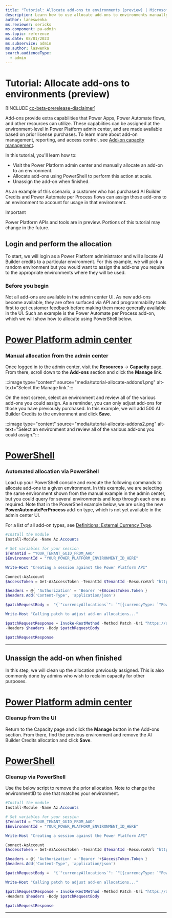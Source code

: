 ```yaml
---
title: "Tutorial: Allocate add-ons to environments (preview) | Microsoft Docs"
description: Learn how to use allocate add-ons to environments manually, as well as programmatically.
author: laneswenka
ms.reviewer: sericks
ms.component: pa-admin
ms.topic: reference
ms.date: 08/01/2023
ms.subservice: admin
ms.author: laswenka
search.audienceType: 
  - admin
---
```


# Tutorial: Allocate add-ons to environments (preview)

[!INCLUDE [cc-beta-prerelease-disclaimer](../includes/cc-beta-prerelease-disclaimer.md)]

Add-ons provide extra capabilities that Power Apps, Power Automate flows, and other resources can utilize. These capabiities can be assigned at the environment-level in Power Platform admin center, and are made available based on prior license purchases.  To learn more about add-on management, reporting, and access control, see [Add-on capacity management](./capacity-add-on.md).

In this tutorial, you'll learn how to:

- Visit the Power Platform admin center and manually allocate an add-on to an environment.
- Allocate add-ons using PowerShell to perform this action at scale.
- Unassign the add-on when finished.

As an example of this scenario, a customer who has purchased AI Builder Credits and Power Automate per Process flows can assign those add-ons to an environment to account for usage in that environment.

> [!IMPORTANT]
> Power Platform APIs and tools are in preview.  Portions of this tutorial may change in the future.

## Login and perform the allocation

To start, we will login as a Power Platform administrator and will allocate AI Builder credits to a particular environment.  For this example, we will pick a random environment but you would want to assign the add-ons you require to the appropriate environments where they will be used.

### Before you begin

Not all add-ons are available in the admin center UI.  As new add-ons become available, they are often surfaced via API and programmability tools first to get customer feedback before making them more generally available in the UI.  Such an example is the Power Automate per Process add-on, which we will show how to allocate using PowerShell below.

# [Power Platform admin center](#tab/PPAC)

### Manual allocation from the admin center

Once logged in to the admin center, visit the **Resources** -> **Capacity** page.  From there, scroll down to the **Add-ons** section and click the **Manage** link.

:::image type="content" source="media/tutorial-allocate-addons1.png" alt-text="Select the Manage link.":::

On the next screen, select an environment and review all of the various add-ons you could assign.  As a reminder, you can only adjust add-ons for those you have previously purchased.  In this example, we will add 500 AI Builder Credits to the environment and click **Save**.

:::image type="content" source="media/tutorial-allocate-addons2.png" alt-text="Select an environment and review all of the various add-ons you could assign.":::

# [PowerShell](#tab/PowerShell)

### Automated allocation via PowerShell

Load up your PowerShell console and execute the following commands to allocate add-ons to a given environment.  In this example, we are selecting the same environment shown from the manual example in the admin center, but you could query for several environments and loop through each one as required.  Note that in the PowerShell example below, we are using the new **PowerAutomatePerProcess** add-on type, which is not yet available in the admin center UI.

For a list of all add-on types, see [Definitions: External Currency Type](/rest/api/power-platform/licensing/currency-allocation/get-currency-allocation-by-environment#externalcurrencytype).

```powershell
#Install the module
Install-Module -Name Az.Accounts

# Set variables for your session
$TenantId = "YOUR_TENANT_GUID_FROM_AAD"
$EnvironmentId = "YOUR_POWER_PLATFORM_ENVIRONMENT_ID_HERE"

Write-Host "Creating a session against the Power Platform API"

Connect-AzAccount
$AccessToken = Get-AzAccessToken -TenantId $TenantId -ResourceUrl "https://api.powerplatform.com/"

$headers = @{ 'Authorization' = 'Bearer '+$AccessToken.Token }
$headers.Add('Content-Type', 'application/json')

$patchRequestBody =  "{`"currencyAllocations`": `"[{currencyType: `"PowerAutomatePerProcess`", allocated:1}]`" }"

Write-Host "Calling patch to adjust add-on allocations..."

$patchRequestResponse = Invoke-RestMethod -Method Patch -Uri "https://api.powerplatform.com/licensing/environments/$EnvironmentId/allocations?api-version=2022-03-01-preview" 
-Headers $headers -Body $patchRequestBody

$patchRequestResponse

```
---

## Unassign the add-on when finished
In this step, we will clean up the allocation previously assigned.  This is also commonly done by admins who wish to reclaim capacity for other purposes.

# [Power Platform admin center](#tab/PPAC)

### Cleanup from the UI

Return to the Capacity page and click the **Manage** button in the Add-ons section.  From there, find the previous environment and remove the AI Builder Credits allocation and click **Save**.


# [PowerShell](#tab/PowerShell)

### Cleanup via PowerShell
Use the below script to remove the prior allocation.  Note to change the environmentID to one that matches your environment.

```powershell
#Install the module
Install-Module -Name Az.Accounts

# Set variables for your session
$TenantId = "YOUR_TENANT_GUID_FROM_AAD"
$EnvironmentId = "YOUR_POWER_PLATFORM_ENVIRONMENT_ID_HERE"

Write-Host "Creating a session against the Power Platform API"

Connect-AzAccount
$AccessToken = Get-AzAccessToken -TenantId $TenantId -ResourceUrl "https://api.powerplatform.com/"

$headers = @{ 'Authorization' = 'Bearer '+$AccessToken.Token }
$headers.Add('Content-Type', 'application/json')

$patchRequestBody =  "{`"currencyAllocations`": `"[{currencyType: `"PowerAutomatePerProcess`", allocated:0}]`" }"

Write-Host "Calling patch to adjust add-on allocations..."

$patchRequestResponse = Invoke-RestMethod -Method Patch -Uri "https://api.powerplatform.com/licensing/environments/$EnvironmentId/allocations?api-version=2022-03-01-preview" 
-Headers $headers -Body $patchRequestBody

$patchRequestResponse
```
---

